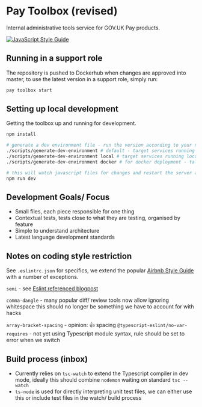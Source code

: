 # Pay Toolbox (revised) 
Internal administrative tools service for GOV.UK Pay products.

[![JavaScript Style Guide](https://img.shields.io/badge/code_style-standard-brightgreen.svg)](https://standardjs.com)

## Running in a support role
The repository is pushed to Dockerhub when changes are approved into master, to use 
the latest version in a support role, simply run: 

```bash
pay toolbox start
```

## Setting up local development 
Getting the toolbox up and running for development. 

```bash
npm install

# generate a dev environment file - run the version according to your needs
./scripts/generate-dev-environment # default - target services running through SSH tunnel
./scripts/generate-dev-environment local # target services running locally on your machine
./scripts/generate-dev-environment docker # for docker deployment - talk to external network

# this will watch javascript files for changes and restart the server accordingly
npm run dev
```

## Development Goals/ Focus
  * Small files, each piece responsible for one thing 
  * Contextual tests, tests close to what they are testing, organised by feature
  * Simple to understand architecture
  * Latest language development standards

## Notes on coding style restriction
See `.eslintrc.json` for specifics, we extend the popular
[Airbnb Style Guide](https://github.com/airbnb/javascript) with a number of 
exceptions. 

`semi` - see [Eslint referenced blogpost](https://blog.izs.me/2010/12/an-open-letter-to-javascript-leaders-regarding)

`comma-dangle` - many popular diff/ review tools now allow ignoring whitespace
this should no longer be something we have to account for with hacks 

`array-bracket-spacing` - opinion: :+1: spacing
`@typescript-eslint/no-var-requires` - not yet using Typescript module syntax, rule should be set to error when we switch

## Build process (inbox)
* Currently relies on `tsc-watch` to extend the Typescript compiler in dev mode, ideally
this should combine `nodemon` waiting on standard `tsc --watch`
* `ts-node` is used for directly interpreting unit test files, we can either use this 
or include test files in the watch/ build process
